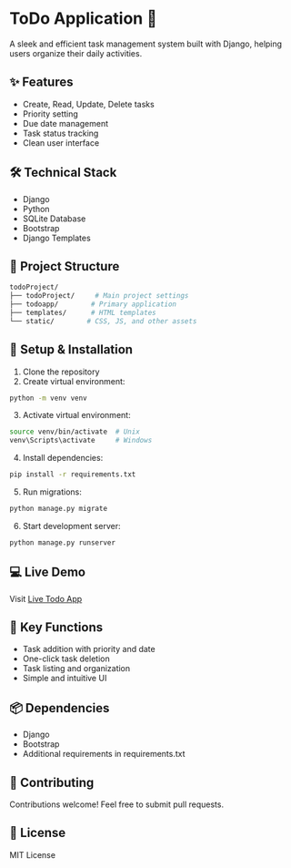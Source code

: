 # ToDo Application 📝

A sleek and efficient task management system built with Django, helping users organize their daily activities.

## ✨ Features

- Create, Read, Update, Delete tasks
- Priority setting
- Due date management
- Task status tracking
- Clean user interface

## 🛠️ Technical Stack

- Django
- Python
- SQLite Database
- Bootstrap
- Django Templates

## 🚀 Project Structure

```bash
todoProject/
├── todoProject/     # Main project settings
├── todoapp/        # Primary application
├── templates/      # HTML templates
└── static/        # CSS, JS, and other assets
```


## 🔧 Setup & Installation

1. Clone the repository
2. Create virtual environment:

```bash
python -m venv venv
```

3. Activate virtual environment:

```bash
source venv/bin/activate  # Unix
venv\Scripts\activate     # Windows
```

4. Install dependencies:

```bash
pip install -r requirements.txt
```

5. Run migrations:

```bash
python manage.py migrate
```

6. Start development server:

```bash
python manage.py runserver
```

## 💻 Live Demo

Visit [Live Todo App](command:_cody.vscode.open?%22http%3A%2F%2Fmuzammil13todoapp.pythonanywhere.com%2F%22)

## 🎯 Key Functions

* Task addition with priority and date
* One-click task deletion
* Task listing and organization
* Simple and intuitive UI

## 📦 Dependencies

* Django
* Bootstrap
* Additional requirements in requirements.txt

## 🤝 Contributing

Contributions welcome! Feel free to submit pull requests.

## 📝 License

MIT License
